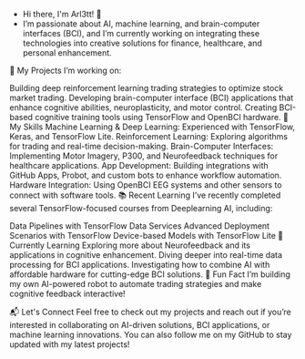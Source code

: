 - Hi there, I'm Arl3tt! 👋
- I’m passionate about AI, machine learning, and brain-computer interfaces (BCI), and I’m currently working on integrating these technologies into creative solutions for finance, healthcare, and personal enhancement.

🚀 My Projects
I’m working on:

Building deep reinforcement learning trading strategies to optimize stock market trading.
Developing brain-computer interface (BCI) applications that enhance cognitive abilities, neuroplasticity, and motor control.
Creating BCI-based cognitive training tools using TensorFlow and OpenBCI hardware.
🧠 My Skills
Machine Learning & Deep Learning: Experienced with TensorFlow, Keras, and TensorFlow Lite.
Reinforcement Learning: Exploring algorithms for trading and real-time decision-making.
Brain-Computer Interfaces: Implementing Motor Imagery, P300, and Neurofeedback techniques for healthcare applications.
App Development: Building integrations with GitHub Apps, Probot, and custom bots to enhance workflow automation.
Hardware Integration: Using OpenBCI EEG systems and other sensors to connect with software tools.
📚 Recent Learning
I’ve recently completed several TensorFlow-focused courses from Deeplearning AI, including:

Data Pipelines with TensorFlow Data Services
Advanced Deployment Scenarios with TensorFlow
Device-based Models with TensorFlow Lite
🌱 Currently Learning
Exploring more about Neurofeedback and its applications in cognitive enhancement.
Diving deeper into real-time data processing for BCI applications.
Investigating how to combine AI with affordable hardware for cutting-edge BCI solutions.
🤖 Fun Fact
I’m building my own AI-powered robot to automate trading strategies and make cognitive feedback interactive!

📬 Let's Connect
Feel free to check out my projects and reach out if you’re interested in collaborating on AI-driven solutions, BCI applications, or machine learning innovations. You can also follow me on my GitHub to stay updated with my latest projects!
<!---
--->
